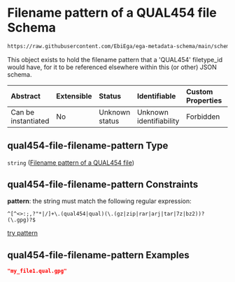 # Filename pattern of a QUAL454 file Schema

```txt
https://raw.githubusercontent.com/EbiEga/ega-metadata-schema/main/schemas/EGA.common-definitions.json#/definitions/qual454-file-filename-pattern
```

This object exists to hold the filename pattern that a 'QUAL454' filetype\_id would have, for it to be referenced elsewhere within this (or other) JSON schema.

| Abstract            | Extensible | Status         | Identifiable            | Custom Properties | Additional Properties | Access Restrictions | Defined In                                                                                           |
| :------------------ | :--------- | :------------- | :---------------------- | :---------------- | :-------------------- | :------------------ | :--------------------------------------------------------------------------------------------------- |
| Can be instantiated | No         | Unknown status | Unknown identifiability | Forbidden         | Allowed               | none                | [EGA.common-definitions.json\*](../../../schemas/EGA.common-definitions.json "open original schema") |

## qual454-file-filename-pattern Type

`string` ([Filename pattern of a QUAL454 file](ega-12-definitions-filename-pattern-of-a-qual454-file.md))

## qual454-file-filename-pattern Constraints

**pattern**: the string must match the following regular expression:&#x20;

```regexp
^[^<>:;,?"*|/]+\.(qual454|qual)(\.(gz|zip|rar|arj|tar|7z|bz2))?(\.gpg)?$
```

[try pattern](https://regexr.com/?expression=%5E%5B%5E%3C%3E%3A%3B%2C%3F%22*%7C%2F%5D%2B%5C.\(qual454%7Cqual\)\(%5C.\(gz%7Czip%7Crar%7Carj%7Ctar%7C7z%7Cbz2\)\)%3F\(%5C.gpg\)%3F%24 "try regular expression with regexr.com")

## qual454-file-filename-pattern Examples

```json
"my_file1.qual.gpg"
```

